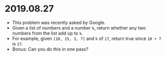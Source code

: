 # 2019.08.27

- This problem was recently asked by Google.
- Given a list of numbers and a number `k`, return whether any two numbers from the list add up to `k`.
- For example, given `[10, 15, 3, 7]` and `k` of `17`, return true since `10 + 7` is `17`.
- Bonus: Can you do this in one pass?